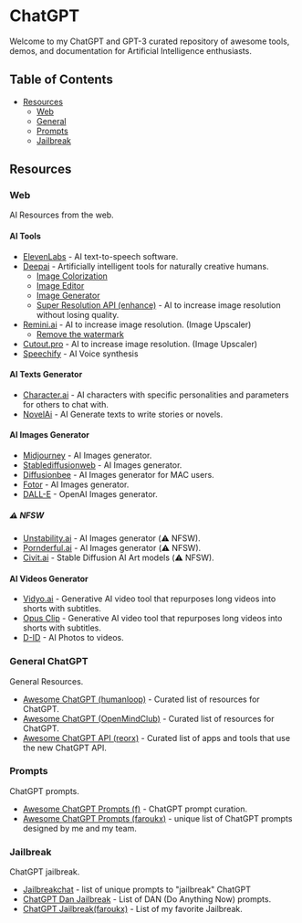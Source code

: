 # ChatGPT
Welcome to my ChatGPT and GPT-3 curated repository of awesome tools, demos, and documentation for Artificial Intelligence enthusiasts.


## Table of Contents
- [Resources](#Resources)
  - [Web](#Web) 
  - [General](#General) 
  - [Prompts](#Prompts) 
  - [Jailbreak](#Jailbreak) 


## Resources

### Web
AI Resources from the web.

#### AI Tools
- [ElevenLabs](https://beta.elevenlabs.io/speech-synthesis) - AI text-to-speech software. 
- [Deepai](https://deepai.org/) - Artificially intelligent tools for naturally creative humans.
  -  [Image Colorization](https://deepai.org/machine-learning-model/colorizer)
  -  [Image Editor](https://deepai.org/machine-learning-model/image-editor)
  -  [Image Generator](https://deepai.org/machine-learning-model/text2img)
  -  [Super Resolution API (enhance)](https://deepai.org/machine-learning-model/torch-srgan) - AI to increase image resolution without losing quality.
- [Remini.ai](https://app.remini.ai/) - AI to increase image resolution. (Image Upscaler)
  - [Remove the watermark](https://www.watermarkremover.io/fr/upload)
- [Cutout.pro](https://www.cutout.pro/photo-enhancer-sharpener-upscaler) - AI to increase image resolution. (Image Upscaler)
- [Speechify](https://speechify.com/) - AI Voice synthesis 

#### AI Texts Generator
- [Character.ai](https://beta.character.ai/) - AI characters with specific personalities and parameters for others to chat with.
- [NovelAi](https://novelai.net/stories) - AI Generate texts to write stories or novels.

#### AI Images Generator
- [Midjourney](https://www.midjourney.com/account/) - AI Images generator.
- [Stablediffusionweb](https://stablediffusionweb.com/) - AI Images generator.
- [Diffusionbee](https://diffusionbee.com/) - AI Images generator for MAC users.
- [Fotor](https://www.fotor.com/images/create) - AI Images generator.
- [DALL-E](https://labs.openai.com/) - OpenAI Images generator.

##### ⚠️ NFSW
- [Unstability.ai](https://www.unstability.ai/) - AI Images generator (⚠️ NFSW).
- [Pornderful.ai](https://pornderful.ai/) - AI Images generator (⚠️ NFSW).
- [Civit.ai](https://civitai.com/) - Stable Diffusion AI Art models (⚠️ NFSW).

#### AI Videos Generator
- [Vidyo.ai](https://app.vidyo.ai/) -  Generative AI video tool that repurposes long videos into shorts with subtitles.
- [Opus Clip](https://clip.opus.pro/) - Generative AI video tool that repurposes long videos into shorts with subtitles.
- [D-ID](https://www.d-id.com/) - AI Photos to videos.


### General ChatGPT
General Resources.

- [Awesome ChatGPT (humanloop)](https://github.com/humanloop/awesome-chatgpt) - Curated list of resources for ChatGPT.
- [Awesome ChatGPT (OpenMindClub)](https://github.com/OpenMindClub/awesome-chatgpt) - Curated list of resources for ChatGPT.
- [Awesome ChatGPT API (reorx)](https://github.com/reorx/awesome-chatgpt-api/) - Curated list of apps and tools that use the new ChatGPT API.

### Prompts
ChatGPT prompts.

- [Awesome ChatGPT Prompts (f)](https://github.com/f/awesome-chatgpt-prompts) - ChatGPT prompt curation.
- [Awesome ChatGPT Prompts (faroukx)](https://github.com/faroukx/chatgpt-artificial-intelligence/blob/main/chatgpt-prompts.md) - unique list of ChatGPT prompts designed by me and my team.

### Jailbreak
ChatGPT jailbreak.

- [Jailbreakchat](https://www.jailbreakchat.com/) - list of unique prompts to "jailbreak" ChatGPT
- [ChatGPT Dan Jailbreak](https://gist.github.com/coolaj86/6f4f7b30129b0251f61fa7baaa881516#file-chatgpt-dan-jailbreak-md) - List of DAN (Do Anything Now) prompts.
- [ChatGPT Jailbreak(faroukx)](https://github.com/faroukx/chatgpt-artificial-intelligence/blob/main/chatgpt-jailbreak.md) - List of my favorite Jailbreak.
